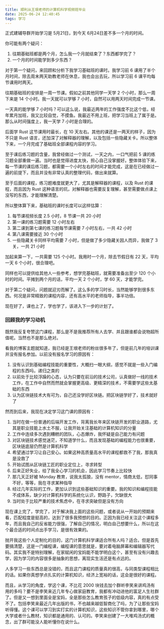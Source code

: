 ```yaml
---
title: 顺利从王垠老师的计算机科学视频班毕业
date: 2025-06-24 12:40:45
tags: 学习
---
```


正式建辅导群开始学习是 5月21日，到今天 6月24日差不多一个月的时间。

你可能有两个疑问：
1. 往期基础班都是两个月，怎么我一个月就结束了？东西都学完了？
2. 一个月的时间能学到多少东西？

对于第一个疑问，来回顾和分析下我学习基础班的课时。我学习前 6 课用了半个月时间，除去周末两天助教老师在休息，我也会出去玩，所以学习前 6 课平均每节课用时两天。

往期基础班的安排是一周一节课。假如之前其他同学一天学 2 个小时，那么一周下来是 14 个小时。我一天就可以学够 7 小时，自然可以用两天时间完成一节课。

一天真的能学够 7 小时吗？可以这么说，我最近两年的工作强度不比这个低，经年累月加班，我又比较自觉，不摸鱼。我最近不用上班，把学习当班上了属于是。那么从时间强度上，我一天学 7 小时是合理的。

后面学 Rust 这节课用时最长，在 10 天左右。其他的课还是一两天的样子，因为不只是 Rust 语言，还加深了对解释器的理解，以及包括一些隐藏关卡。所以整体下来，一个月完成了基础班全部课程内容的学习。

至于课后练习题的含量，我曾经做过一个测试，一天之内，一口气把前 5 课的练习题全部重做一遍。当时也是觉得进度太快，担心自己没掌握好。整体体验下来，每一节课的课后练习题，都需要一个小时左右的时间才能完成，这是在已经做过一遍的前提下，而且并没有非常认真的整理代码，做出来就算。

至于后面的课程，练习题难度就更大了，尤其是解释器的课程，以及 Rust 的课程，而且因为 Rust 这种语言的坑，对解释器也需要反复理解，甚至需要做点课上没写的东西，才能理解清楚。

所以整体算下来，基础班的课时长度可以这样估算：
1. 每节课视频长度 2.5 小时，8 节课一共 20 小时
2. 第一课的练习题需要 12 小时左右
3. 第二课到第七课的练习题每节课需要 7 小时左右，一共 42 小时
4. 第八课需要接近 30 个小时
5. 一些隐藏关卡同样平均需要 7 小时，但是做了多少隐藏关因人而异，我做了 3 关，一共 21 小时

加起来算一下，一共需要 125 个小时。我用时一个月，除去节假日有 22 天，平均一天 6 个小时，很合理吧。

同样也可以提供给其他人一些参考，想学完基础班，就需要准备出至少 120 个小时的时间。平摊到两个月的话，平均一天 2 个小时，学 60 天，才能学完。

对于第二个疑问，问题就迎刃而解了。这么多的学习时长，当然能够学到很多东西。何况是非常精致的课程内容，还有高水平的老师指导，事半功倍。

现在好了，课也上了，学也学了，该进入下一步的计划了。

### 回顾我的学习动机

既然我反复夸赞这门课程，那么是不是我推荐所有人去学、并且跟谁都会说物超所值呢。当然也不是那么绝对。

看我的博客主题就知道，我已经是王垠老师的粉丝很多年了，但是前几年的培训课并没有报名参加。以前没有报名学习的原因有：

1. 没有认识到基础编程技能的重要性，大概扫一眼大纲，感觉不就是一些入门编程的东西吗，递归之类的
2. 以前处于比较浮躁的心态，认为只要在前沿的技术公司，认真做好一线的技术工作，在工作中自然而然就会掌握更高级、更精深的技术，不需要学这些太基础的东西
3. 认为区块链技术大有可为，自己还没学好区块链。把区块链学好了，技术就好了

然而到后来，我现在决定学习这门课的原因有： 
1. 当时在做一份普通的后端开发工作，背离我长年来区块链开发的职业道路，尤其是职业技能上水土不服，让我开始关注基础的计算机知识的分量
2. 工作中连续多次遇到糟糕的团队，心态爆炸，我怀疑是自己能力有问题
3. 对区块链技术感觉迷茫，不知道学什么，而且发现基础的编程能力也很重要，区块链底层仍然是计算机科学
4. 希望通过学习让自己安心。如果这种高质量高水平的课程都救不了我，那我真是没救了
5. 开始试图从区块链工匠的职业定位上，寻求转型
6. 后来正好失业，给了我全心学习的机会，因此学习节奏上比较快
7. 那几天正好被 Monday 教育，说我太孤狼，没有 mentor，情商太低，怼同事不好，等等，我在寻求某种指导
8. 经过几年实际的工作，更加认识到这些基础知识的重要。我的知识和编程技能不成体系，缺少对计算机科学的系统化认识，野路子，欠缺很大
9. 当时处于比较严重的技术焦虑中，在寻求突破但是没有方向

现在课上完了，学完了，对于解决我上面的这些问题，或者说从一开始的预期来看，匹配程度是挺高的，达到了很多我预想的目的。正因为我已经关注这个课程多年，而且我自己的反省能力很强，了解自己的情况，明白自己想要什么，所以在这个最合适的时间点出手学习，是很有效果的。

抛开我这些个人定制化的目的，这门计算机科学课适合所有人吗？适合。但是首先要搞清楚，这是一门编程课，编程课的意思就是，要对着电脑屏幕和编辑器写代码。其实我不是特别理解，在家赋闲的宝妈能不能学明白这个，甚至有没有兴趣去学，因为学习的内容很多是抽象的思想，离现实生活还是有点远的。

人多学习一些东西总是没错的，而且这门课程的质量真的很高，与同类型课程相比的话。如果你真想学点扎实的计算机知识，经济上宽裕的话，这会是很好的课程。

而且，从学习的角度，学这个课，不比花 2000 块钱去加个群听李笑来讲鸡汤有用的多吗？要不是李笑来近几年专心做家庭教育，我都有冲动进他的富足人生社群了。但是又一想到里面全是宝妈，全是那些怎么教育孩子的低级内容，真的有点受不了。包括李笑来最近几年出版的书，不也越来越低智商化了吗，为了让那些宝妈听得懂。这个课可以学习到实打实的计算机知识，这些知识不管你拿到哪里，哪个大学或者什么教材，知识都是通用的、认可的。李笑来创建了一大堆鸡汤式的概念，出了群可能没人能听懂你在说什么。
